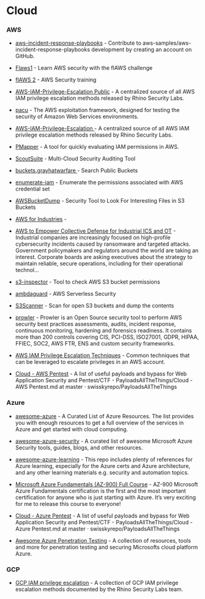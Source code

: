 # Cloud

### AWS

* [ aws-incident-response-playbooks](https://github.com/aws-samples/aws-incident-response-playbooks) -
Contribute to aws-samples/aws-incident-response-playbooks development by creating an account on GitHub.

* [Flaws1](http://flaws.cloud/) - 
Learn AWS security with the flAWS challenge

* [flAWS 2](http://flaws2.cloud/) - 
AWS Security training

* [ AWS-IAM-Privilege-Escalation Public](https://github.com/RhinoSecurityLabs/AWS-IAM-Privilege-Escalation) - 
A centralized source of all AWS IAM privilege escalation methods released by Rhino Security Labs. 

* [pacu](https://github.com/RhinoSecurityLabs/pacu) -
The AWS exploitation framework, designed for testing the security of Amazon Web Services environments. 

* [AWS-IAM-Privilege-Escalation ](https://github.com/RhinoSecurityLabs/AWS-IAM-Privilege-Escalation) -
A centralized source of all AWS IAM privilege escalation methods released by Rhino Security Labs. 

* [PMapper](https://github.com/nccgroup/PMapper) -
A tool for quickly evaluating IAM permissions in AWS. 

* [ScoutSuite](https://github.com/nccgroup/ScoutSuite) -
Multi-Cloud Security Auditing Tool 

* [buckets.grayhatwarfare ](https://buckets.grayhatwarfare.com/) -
Search Public Buckets 

* [enumerate-iam](https://github.com/andresriancho/enumerate-iam) -
Enumerate the permissions associated with AWS credential set 

* [AWSBucketDump](https://github.com/jordanpotti/AWSBucketDump) -
Security Tool to Look For Interesting Files in S3 Buckets 

* [AWS for Industries](https://aws.amazon.com/blogs/industries/how-dragos-uses-aws-to-empower-collective-defense-for-industrial-control-systems-and-operational-technology/) -

* [AWS to Empower Collective Defense for Industrial ICS and OT](https://aws.amazon.com/blogs/industries/how-dragos-uses-aws-to-empower-collective-defense-for-industrial-control-systems-and-operational-technology/) -
Industrial companies are increasingly focused on high-profile cybersecurity incidents caused by ransomware and targeted attacks. Government policymakers and regulators around the world are taking an interest. Corporate boards are asking executives about the strategy to maintain reliable, secure operations, including for their operational technol...

* [s3-inspector](https://github.com/clario-tech/s3-inspector) -
Tool to check AWS S3 bucket permissions

* [ambdaguard](https://github.com/Skyscanner/lambdaguard) -
AWS Serverless Security 

* [S3Scanner](https://github.com/sa7mon/S3Scanner) -
Scan for open S3 buckets and dump the contents 

* [prowler](https://github.com/prowler-cloud/prowler) -
Prowler is an Open Source security tool to perform AWS security best practices assessments, audits, incident response, continuous monitoring, hardening and forensics readiness. It contains more than 200 controls covering CIS, PCI-DSS, ISO27001, GDPR, HIPAA, FFIEC, SOC2, AWS FTR, ENS and custom security frameworks. 

* [AWS IAM Privilege Escalation Techniques](https://hackingthe.cloud/aws/exploitation/iam_privilege_escalation/) -
Common techniques that can be leveraged to escalate privileges in an AWS account.

* [Cloud - AWS Pentest](https://github.com/swisskyrepo/PayloadsAllTheThings/blob/master/Methodology%20and%20Resources/Cloud%20-%20AWS%20Pentest.md) -
A list of useful payloads and bypass for Web Application Security and Pentest/CTF - PayloadsAllTheThings/Cloud - AWS Pentest.md at master · swisskyrepo/PayloadsAllTheThings



### Azure

* [awesome-azure](https://github.com/kristofferandreasen/awesome-azure) -
A Curated List of Azure Resources. The list provides you with enough resources to get a full overview of the services in Azure and get started with cloud computing. 

* [awesome-azure-security](https://github.com/kmcquade/awesome-azure-security) -
A curated list of awesome Microsoft Azure Security tools, guides, blogs, and other resources.

* [awesome-azure-learning](https://github.com/ddneves/awesome-azure-learning) -
This repo includes plenty of references for Azure learning, especially for the Azure certs and Azure architecture, and any other learning materials e.g. security and automation topics. 

* [Microsoft Azure Fundamentals (AZ-900) Full Course](https://www.youtube.com/playlist?list=PLGjZwEtPN7j-Q59JYso3L4_yoCjj2syrM) -
AZ-900 Microsoft Azure Fundamentals certification is the first and the most important certification for anyone who is just starting with Azure. It’s very exciting for me to release this course to everyone!

* [Cloud - Azure Pentest](https://github.com/swisskyrepo/PayloadsAllTheThings/blob/master/Methodology%20and%20Resources/Cloud%20-%20Azure%20Pentest.md) -
A list of useful payloads and bypass for Web Application Security and Pentest/CTF - PayloadsAllTheThings/Cloud - Azure Pentest.md at master · swisskyrepo/PayloadsAllTheThings

* [Awesome Azure Penetration Testing](https://github.com/Kyuu-Ji/Awesome-Azure-Pentest) - 
A collection of resources, tools and more for penetration testing and securing Microsofts cloud platform Azure.


### GCP

* [GCP IAM privilege escalation](https://github.com/RhinoSecurityLabs/GCP-IAM-Privilege-Escalation) -
A collection of GCP IAM privilege escalation methods documented by the Rhino Security Labs team. 

